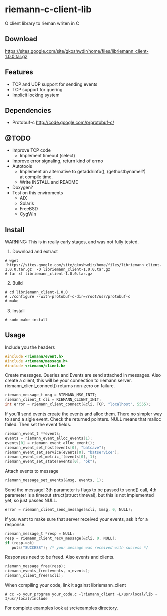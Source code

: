# riemann-c-client-lib

O client library to rieman writen in C

## Download 
https://sites.google.com/site/gkoshwdir/home/files/libriemann_client-1.0.0.tar.gz

## Features
- TCP and UDP support for sending events
- TCP support for quering
- Implicit locking system 

## Dependencies
- Protobuf-c http://code.google.com/p/protobuf-c/

## @TODO
- Improve TCP code
    - Implement timeout (select)
- Improve error signaling, return kind of errno
- Autotools
  	- Implement an alternative to getaddrinfo(), (gethostbyname!?)	
    at compile time.
    - Write INSTALL and README 
- Doxygen?
- Test on this enviroments
    - AIX
    - Solaris
    - FreeBSD
    - CygWin

## Install

WARNING: This is in really early stages, and was not fully tested.

1. Download and extract
```
# wget 'https://sites.google.com/site/gkoshwdir/home/files/libriemann_client-1.0.0.tar.gz' -O libriemann_client-1.0.0.tar.gz
# tar xf libriemann_client-1.0.0.tar.gz
```

2. Build
```
# cd libriemann_client-1.0.0
# ./configure --with-protobuf-c-dir=/root/usr/protobuf-c
# make
```

3. Install
```
# sudo make install
```

## Usage
Include you the headers
```C
#include <riemann/event.h>
#include <riemann/message.h>
#include <riemann/client.h>
```

Create messages. Queries and Events are send attached in messages.
Also create a client, this will be your connection to riemann
server. riemann_client_connect() returns non-zero on failure.
```C
riemann_message_t msg = RIEMANN_MSG_INIT;
riemann_client_t cli = RIEMANN_CLIENT_INIT;
int error = riemann_client_connect(&cli, TCP, "localhost", 5555);
```

If you'll send events create the events and alloc them. There no
simpler way to send a sigle event. Check the returned pointers. NULL
means that malloc failed. Then set the event fields.
```C
riemann_event_t **events;
events = riemann_event_alloc_events(1);
events[0] = riemann_event_alloc_event();
riemann_event_set_host(events[0], "batcave");
riemann_event_set_service(events[0], "batservice");
riemann_event_set_metric_f(events[0], 1);
riemann_event_set_state(events[0], "ok");
```

Attach events to message
```C
riemann_message_set_events(&msg, events, 1);
```

Send the message! 3th parameter is flags to be passed to send() call,
4th parameter is a timeout struct(struct timeval), but this is not
implemented yet, so just passes NULL.
```C
error = riemann_client_send_message(&cli, &msg, 0, NULL);
```

If you want to make sure that server received your events, ask it for
a response.
```C
riemann_message_t *resp = NULL;
resp = riemann_client_recv_message(&cli, 0, NULL);
if (resp->ok)
   puts("SUCCESS"); /* your message was received with success */
```

Responses need to be freed. Also events and clients.
```C
riemann_message_free(resp);
riemann_events_free(events, n_events);
riemann_client_free(&cli);
```

When compiling your code, link it against libriemann_client
```
# cc -o your_program your_code.c -lriemann_client -L/usr/local/lib -I/usr/local/include
```


For complete examples look at src/examples directory.







